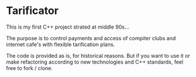 # Tarificator

This is my first C++ project strated at middle 90s...

The purpose is to control payments and access of compiter clubs and internet cafe's with flexible tarification plans.

The code is provided as is, for historical reasons. But if you want to use it or make refactoring according to new technologies and C++ standards, feel free to fork / clone.